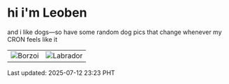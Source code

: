 # hi i'm Leoben

and i like dogs—so have some random dog pics that change whenever my CRON feels like it

|  |  |
|--------|----------|
| ![Borzoi](https://random-dog-vercel.vercel.app/api/random-borzoi?v=1752333824) | ![Labrador](https://random-dog-vercel.vercel.app/api/random-labrador?v=1752333824) |

Last updated: 2025-07-12 23:23 PHT
